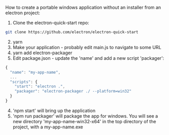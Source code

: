 How to create a portable windows application without an installer from an electron project:

1. Clone the electron-quick-start repo:
```bash
git clone https://github.com/electron/electron-quick-start
``` 
2. yarn
3. Make your application - probably edit main.js to navigate to some URL
4. yarn add electron-packager
3. Edit package.json - update the 'name' and add a new script 'packager':
```javascript
{
  "name": "my-app-name",
  ...
  "scripts": {
	"start": "electron .",
    "packager": "electron-packager ./ --platform=win32"
  }
}
```

4. 'npm start' will bring up the application
5. 'npm run packager' will package the app for windows. You will see a new directory 'my-app-name-win32-x64' in the top directory of the project, with a my-app-name.exe